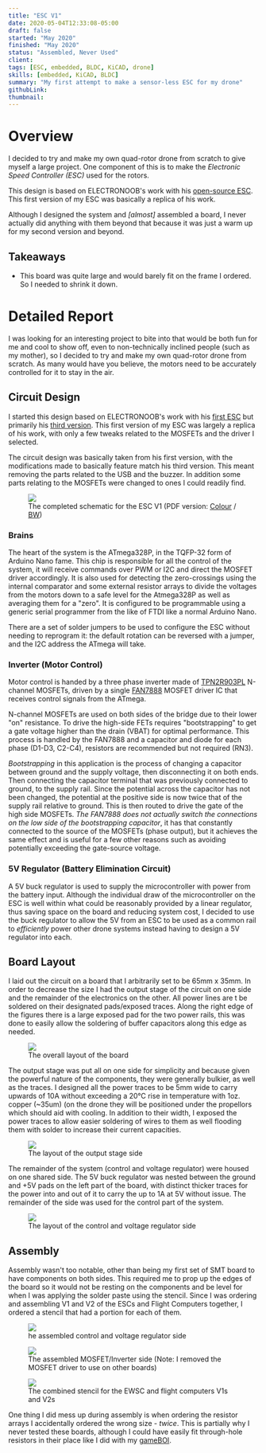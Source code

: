 ```yaml
---
title: "ESC V1"
date: 2020-05-04T12:33:08-05:00
draft: false
started: "May 2020"
finished: "May 2020"
status: "Assembled, Never Used"
client:
tags: [ESC, embedded, BLDC, KiCAD, drone]
skills: [embedded, KiCAD, BLDC]
summary: "My first attempt to make a sensor-less ESC for my drone"
githubLink:
thumbnail: 
---
```


# Overview

I decided to try and make my own quad-rotor drone from scratch to give myself a large project. One component of this 
is to make the *Electronic Speed Controller (ESC)* used for the rotors.

This design is based on ELECTRONOOB's work with his [open-source ESC](http://electronoobs.com/eng_arduino_tut91.php). 
This first version of my ESC was basically a replica of his work.

Although I designed the system and *[almost]* assembled a board, I never actually did anything with them beyond that because 
it was just a warm up for my second version and beyond.

## Takeaways

- This board was quite large and would barely fit on the frame I ordered. So I needed to shrink it down.

# Detailed Report

I was looking for an interesting project to bite into that would be both fun for me and cool to show off, even to 
non-technically inclined people (such as my mother), so I decided to try and make my own quad-rotor drone from scratch. 
As many would have you believe, the motors need to be accurately controlled for it to stay in the air. 

## Circuit Design

I started this design based on ELECTRONOOB's work with his [first ESC](http://electronoobs.com/eng_arduino_tut91.php) 
but primarily his [third version](https://youtu.be/-ymTE-Nivzw). This first version of my ESC was largely a replica 
of his work, with only a few tweaks related to the MOSFETs and the driver I selected.

The circuit design was basically taken from his first version, with the modifications made to basically feature match his 
third version. This meant removing the parts related to the USB and the buzzer. In addition some parts relating to the 
MOSFETs were changed to ones I could readily find.

<figure>
<img src="/images/esc-v1-schematic.svg">
<figcaption>The completed schematic for the ESC V1 (PDF version: <a href="/pdf/ESC_V1.pdf">Colour</a> / <a href="/pdf/ESC_V1_BW.pdf">BW</a>)</figcaption>
</figure>

### Brains

The heart of the system is the ATmega328P, in the TQFP-32 form of Arduino Nano fame. This chip is responsible for all the 
control of the system, it will receive commands over PWM or I2C and direct the MOSFET driver accordingly. It is also used 
for detecting the zero-crossings using the internal comparator and some external resistor arrays to divide the voltages 
from the motors down to a safe level for the Atmega328P as well as averaging them for a "zero". It is configured to be 
programmable using a generic serial programmer from the like of FTDI like a normal Arduino Nano.

There are a set of solder jumpers to be used to configure the ESC without needing to reprogram it: the default rotation 
can be reversed with a jumper, and the I2C address the ATmega will take.

### Inverter (Motor Control)

Motor control is handed by a three phase inverter made of [TPN2R903PL](https://toshiba.semicon-storage.com/us/semiconductor/product/mosfets/12v-300v-mosfets/detail.TPN2R903PL.html) 
N-channel MOSFETs, driven by a single [FAN7888](https://www.onsemi.com/products/power-management/gate-drivers/fan7888) 
MOSFET driver IC that receives control signals from the ATmega. 

N-channel MOSFETs are used on both sides of the bridge due to their lower "on" resistance. To drive the high-side FETs 
requires "bootstrapping" to get a gate voltage higher than the drain (VBAT) for optimal performance. This process is 
handled by the FAN7888 and a capacitor and diode for each phase (D1-D3, C2-C4), resistors are recommended but not required 
(RN3).

*Bootstrapping* in this application is the process of changing a capacitor between ground and the supply voltage, then 
disconnecting it on both ends. Then connecting the capacitor terminal that was previously connected to ground, to the supply 
rail. Since the potential across the capacitor has not been changed, the potential at the positive side is now twice that of 
the supply rail relative to ground. This is then routed to drive the gate of the high side MOSFETs. *The FAN7888 does not 
actually switch the connections on the low side of the bootstrapping capacitor*, it has that constantly connected to the 
source of the MOSFETs (phase output), but it achieves the same effect and is useful for a few other reasons such as avoiding 
potentially exceeding the gate-source voltage.

### 5V Regulator (Battery Elimination Circuit)

A 5V buck regulator is used to supply the microcontroller with power from the battery input. Although the individual draw of 
the microcontroller on the ESC is well within what could be reasonably provided by a linear regulator, thus saving space on 
the board and reducing system cost, I decided to use the buck regulator to allow the 5V from an ESC to be used as a common 
rail to *efficiently* power other drone systems instead having to design a 5V regulator into each.

## Board Layout

I laid out the circuit on a board that I arbitrarily set to be 65mm x 35mm. In order to decrease the size I had the output 
stage of the circuit on one side and the remainder of the electronics on the other. All power lines are t be soldered on 
their designated pads/exposed traces. Along the right edge of the figures there is a large exposed pad for the two power 
rails, this was done to easily allow the soldering of buffer capacitors along this edge as needed.

<figure>
<img src="/images/esc-v1-combined-layout.png">
<figcaption>The overall layout of the board</figcaption>
</figure>

The output stage was put all on one side for simplicity and because given the powerful nature of the components, they were 
generally bulkier, as well as the traces. I designed all the power traces to be 5mm wide to carry upwards of 10A without 
exceeding a 20°C rise in temperature with 1oz. copper (~35um) (on the drone they will be positioned under the propellors 
which should aid with cooling. In addition to their width, I exposed the power traces to allow easier soldering of wires 
to them as well flooding them with solder to increase their current capacities.

<figure>
<img src="/images/esc-v1-top-layout.png">
<figcaption>The layout of the output stage side</figcaption>
</figure>

The remainder of the system (control and voltage regulator) were housed on one shared side. The 5V buck regulator was nested 
between the ground and +5V pads on the left part of the board, with distinct thicker traces for the power into and out of it 
to carry the up to 1A at 5V without issue. The remainder of the side was used for the control part of the system.

<figure>
<img src="/images/esc-v1-bottom-layout.png">
<figcaption>The layout of the control and voltage regulator side</figcaption>
</figure>


## Assembly

Assembly wasn't too notable, other than being my first set of SMT board to have components on both sides. This required me 
to prop up the edges of the board so it would not be resting on the components and be level for when I was applying the 
solder paste using the stencil. Since I was ordering and assembling V1 and V2 of the ESCs and Flight Computers together, 
I ordered a stencil that had a portion for each of them.

<figure>
<img src="/images/esc-v1-mcu-side.jpg">
<figcaption>he assembled control and voltage regulator side</figcaption>
</figure>

<figure>
<img src="/images/esc-v1-mosfet-side.jpg">
<figcaption>The assembled MOSFET/Inverter side (Note: I removed the MOSFET driver to use on other boards)</figcaption>
</figure>

<figure>
<img src="/images/drone-shared-stencil.jpg">
<figcaption>The combined stencil for the EWSC and flight computers V1s and V2s</figcaption>
</figure>

One thing I did mess up during assembly is when ordering the resistor arrays I accidentally ordered the wrong size - 
*twice*. This is partially why I never tested these boards, although I could have easily fit through-hole resistors in their 
place like I did with my [gameBOI](/projects/personal/gameboi).

